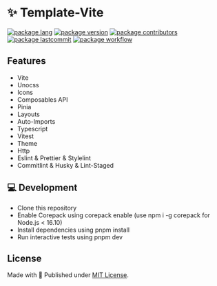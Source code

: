 # ✨ Template-Vite

[![package lang][lang]][lang]
[![package version][version]][version]
[![package contributors][contributors]][contributors]
[![package lastcommit][lastcommit]][lastcommit]
[![package workflow][workflow]][workflow]

## Features

- Vite
- Unocss
- Icons
- Composables API
- Pinia
- Layouts
- Auto-Imports
- Typescript
- Vitest
- Theme
- Http
- Eslint & Prettier & Stylelint
- Commitlint & Husky & Lint-Staged

## 💻 Development

- Clone this repository
- Enable Corepack using corepack enable (use npm i -g corepack for Node.js < 16.10)
- Install dependencies using pnpm install
- Run interactive tests using pnpm dev

## License

Made with 💛
Published under [MIT License](./LICENSE).

<!-- Badges -->

[lang]: https://img.shields.io/github/languages/top/szmxx/template-vite
[version]: https://img.shields.io/github/package-json/v/szmxx/template-vite
[contributors]: https://img.shields.io/github/contributors/szmxx/template-vite
[lastcommit]: https://img.shields.io/github/last-commit/szmxx/template-vite/main
[workflow]: https://img.shields.io/github/actions/workflow/status/szmxx/template-vite/ci.yml
